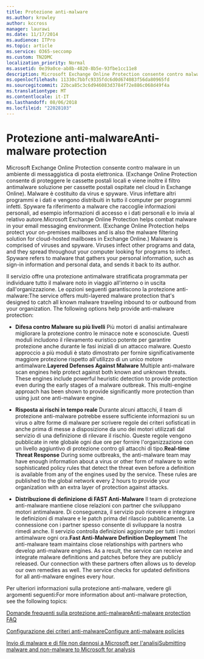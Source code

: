 ```yaml
---
title: Protezione anti-malware
ms.author: krowley
author: kccross
manager: laurawi
ms.date: 11/17/2014
ms.audience: ITPro
ms.topic: article
ms.service: O365-seccomp
ms.custom: TN2DMC
localization_priority: Normal
ms.assetid: 0e39a0ce-ab8b-4820-8b5e-93fbe1cc11e8
description: Microsoft Exchange Online Protection consente contro malware in un ambiente di messaggistica di posta elettronica. Malware è costituito da virus e spyware. Virus infettare altri programmi e i dati e vengono distribuiti in tutto il computer per programmi infetti. Spyware fa riferimento a malware che raccoglie informazioni personali, ad esempio informazioni di accesso e i dati personali e lo invia al relativo autore.
ms.openlocfilehash: 11330c7bbfc9335fdc6d0d674083f56da80965fd
ms.sourcegitcommit: 22bca85c3c6d946083d3784f72e886c068d49f4a
ms.translationtype: MT
ms.contentlocale: it-IT
ms.lasthandoff: 08/06/2018
ms.locfileid: "22028103"
---
```

# <a name="anti-malware-protection"></a><span data-ttu-id="3368f-106">Protezione anti-malware</span><span class="sxs-lookup"><span data-stu-id="3368f-106">Anti-malware protection</span></span>

<span data-ttu-id="3368f-p102">Microsoft Exchange Online Protection consente contro malware in un ambiente di messaggistica di posta elettronica. (Exchange Online Protection consente di proteggere le cassette postali locali e viene inoltre il filtro antimalware soluzione per cassette postali ospitate nel cloud in Exchange Online). Malware è costituito da virus e spyware. Virus infettare altri programmi e i dati e vengono distribuiti in tutto il computer per programmi infetti. Spyware fa riferimento a malware che raccoglie informazioni personali, ad esempio informazioni di accesso e i dati personali e lo invia al relativo autore.</span><span class="sxs-lookup"><span data-stu-id="3368f-p102">Microsoft Exchange Online Protection helps combat malware in your email messaging environment. (Exchange Online Protection helps protect your on-premises mailboxes and is also the malware filtering solution for cloud-hosted mailboxes in Exchange Online.) Malware is comprised of viruses and spyware. Viruses infect other programs and data, and they spread throughout your computer looking for programs to infect. Spyware refers to malware that gathers your personal information, such as sign-in information and personal data, and sends it back to its author.</span></span> 
  
<span data-ttu-id="3368f-p103">Il servizio offre una protezione antimalware stratificata programmata per individuare tutto il malware noto in viaggio all'interno o in uscita dall'organizzazione. Le opzioni seguenti garantiscono la protezione anti-malware:</span><span class="sxs-lookup"><span data-stu-id="3368f-p103">The service offers multi-layered malware protection that's designed to catch all known malware traveling inbound to or outbound from your organization. The following options help provide anti-malware protection:</span></span>
  
- <span data-ttu-id="3368f-p104">**Difesa contro Malware su più livelli** Più motori di analisi antimalware migliorare la protezione contro le minacce note e sconosciute. Questi moduli includono il rilevamento euristico potente per garantire protezione anche durante le fasi iniziali di un attacco malware. Questo approccio a più moduli è stato dimostrato per fornire significativamente maggiore protezione rispetto all'utilizzo di un unico motore antimalware.</span><span class="sxs-lookup"><span data-stu-id="3368f-p104">**Layered Defenses Against Malware** Multiple anti-malware scan engines help protect against both known and unknown threats. These engines include powerful heuristic detection to provide protection even during the early stages of a malware outbreak. This multi-engine approach has been shown to provide significantly more protection than using just one anti-malware engine.</span></span> 
    
- <span data-ttu-id="3368f-p105">**Risposta ai rischi in tempo reale** Durante alcuni attacchi, il team di protezione anti-malware potrebbe essere sufficiente informazioni su un virus o altre forme di malware per scrivere regole dei criteri sofisticati in anche prima di messe a disposizione da uno dei motori utilizzati dal servizio di una definizione di rilevare il rischio. Queste regole vengono pubblicate in rete globale ogni due ore per fornire l'organizzazione con un livello aggiuntivo di protezione contro gli attacchi di tipo.</span><span class="sxs-lookup"><span data-stu-id="3368f-p105">**Real-time Threat Response** During some outbreaks, the anti-malware team may have enough information about a virus or other form of malware to write sophisticated policy rules that detect the threat even before a definition is available from any of the engines used by the service. These rules are published to the global network every 2 hours to provide your organization with an extra layer of protection against attacks.</span></span> 
    
- <span data-ttu-id="3368f-p106">**Distribuzione di definizione di FAST Anti-Malware** Il team di protezione anti-malware mantiene close relazioni con partner che sviluppano motori antimalware. Di conseguenza, il servizio può ricevere e integrare le definizioni di malware e le patch prima del rilascio pubblicamente. La connessione con i partner spesso consente di sviluppare la nostra rimedi anche. Il servizio controlla definizioni aggiornate per tutti i motori antimalware ogni ora.</span><span class="sxs-lookup"><span data-stu-id="3368f-p106">**Fast Anti-Malware Definition Deployment** The anti-malware team maintains close relationships with partners who develop anti-malware engines. As a result, the service can receive and integrate malware definitions and patches before they are publicly released. Our connection with these partners often allows us to develop our own remedies as well. The service checks for updated definitions for all anti-malware engines every hour.</span></span> 
    
<span data-ttu-id="3368f-122">Per ulteriori informazioni sulla protezione anti-malware, vedere gli argomenti seguenti:</span><span class="sxs-lookup"><span data-stu-id="3368f-122">For more information about anti-malware protection, see the following topics:</span></span> 
  
[<span data-ttu-id="3368f-123">Domande frequenti sulla protezione anti-malware</span><span class="sxs-lookup"><span data-stu-id="3368f-123">Anti-malware protection FAQ </span></span>](anti-malware-protection-faq-eop.md)
  
[<span data-ttu-id="3368f-124">Configurazione dei criteri anti-malware</span><span class="sxs-lookup"><span data-stu-id="3368f-124">Configure anti-malware policies</span></span>](configure-anti-malware-policies.md)
  
[<span data-ttu-id="3368f-125">Invio di malware e di file non dannosi a Microsoft per l'analisi</span><span class="sxs-lookup"><span data-stu-id="3368f-125">Submitting malware and non-malware to Microsoft for analysis</span></span>](submitting-malware-and-non-malware-to-microsoft-for-analysis.md)
  

